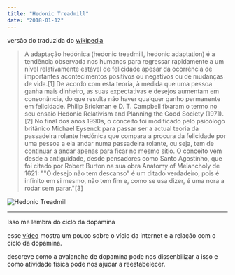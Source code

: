 ```yaml
---
title: "Hedonic Treadmill"
date: "2018-01-12"
---
```


versão do traduzida do [wikipedia](https://pt.wikipedia.org/wiki/Adapta%C3%A7%C3%A3o_hed%C3%B3nica)

> A adaptação hedónica (hedonic treadmill, hedonic adaptation) é a tendência observada nos humanos para regressar rapidamente a um nível relativamente estável de felicidade apesar da ocorrência de importantes acontecimentos positivos ou negativos ou de mudanças de vida.[1] De acordo com esta teoria, à medida que uma pessoa ganha mais dinheiro, as suas expectativas e desejos aumentam em consonância, do que resulta não haver qualquer ganho permanente em felicidade. Philip Brickman e D. T. Campbell fixaram o termo no seu ensaio Hedonic Relativism and Planning the Good Society (1971).[2] No final dos anos 1990s, o conceito foi modificado pelo psicólogo britânico Michael Eysenck para passar ser a actual teoria da passadeira rolante hedónica que compara a procura da felicidade por uma pessoa a ela andar numa passadeira rolante, ou seja, tem de continuar a andar apenas para ficar no mesmo sítio. O conceito vem desde a antiguidade, desde pensadores como Santo Agostinho, que foi citado por Robert Burton na sua obra Anatomy of Melancholy de 1621: ""O desejo não tem descanso" é um ditado verdadeiro, pois é infinito em si mesmo, não tem fim e, como se usa dizer, é uma nora a rodar sem parar."[3]

![Hedonic Treadmill](https://i2.wp.com/blog.rescuetime.com/wp-content/uploads/2018/01/Hedonic-treadmill-graphic.jpg?resize=768%2C459)

---------------

Isso me lembra do ciclo da dopamina

esse [vídeo](https://youtu.be/iLU2W-gasUQ?t=2m8s) mostra um pouco sobre o vício da internet e a relação com o ciclo da dopamina.

descreve como a avalanche de dopamína pode nos dissenbilizar a isso e como atividade física pode nos ajudar a reestabelecer.







